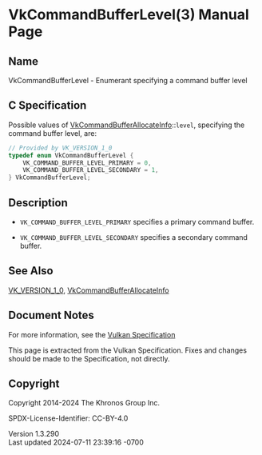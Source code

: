# VkCommandBufferLevel(3) Manual Page

## Name

VkCommandBufferLevel - Enumerant specifying a command buffer level



## <a href="#_c_specification" class="anchor"></a>C Specification

Possible values of
[VkCommandBufferAllocateInfo](https://registry.khronos.org/vulkan/specs/1.3-extensions/man/html/VkCommandBufferAllocateInfo.html)::`level`,
specifying the command buffer level, are:

``` c
// Provided by VK_VERSION_1_0
typedef enum VkCommandBufferLevel {
    VK_COMMAND_BUFFER_LEVEL_PRIMARY = 0,
    VK_COMMAND_BUFFER_LEVEL_SECONDARY = 1,
} VkCommandBufferLevel;
```

## <a href="#_description" class="anchor"></a>Description

- `VK_COMMAND_BUFFER_LEVEL_PRIMARY` specifies a primary command buffer.

- `VK_COMMAND_BUFFER_LEVEL_SECONDARY` specifies a secondary command
  buffer.

## <a href="#_see_also" class="anchor"></a>See Also

[VK_VERSION_1_0](https://registry.khronos.org/vulkan/specs/1.3-extensions/man/html/VK_VERSION_1_0.html),
[VkCommandBufferAllocateInfo](https://registry.khronos.org/vulkan/specs/1.3-extensions/man/html/VkCommandBufferAllocateInfo.html)

## <a href="#_document_notes" class="anchor"></a>Document Notes

For more information, see the <a
href="https://registry.khronos.org/vulkan/specs/1.3-extensions/html/vkspec.html#VkCommandBufferLevel"
target="_blank" rel="noopener">Vulkan Specification</a>

This page is extracted from the Vulkan Specification. Fixes and changes
should be made to the Specification, not directly.

## <a href="#_copyright" class="anchor"></a>Copyright

Copyright 2014-2024 The Khronos Group Inc.

SPDX-License-Identifier: CC-BY-4.0

Version 1.3.290  
Last updated 2024-07-11 23:39:16 -0700
